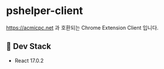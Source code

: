 # pshelper-client

https://acmicpc.net 과 호환되는 Chrome Extension Client 입니다.


## 🔨 Dev Stack
- React 17.0.2
